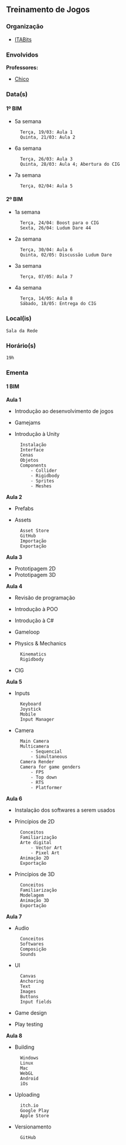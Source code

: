 ## Treinamento de Jogos
### Organização
- [ITABits](https://github.com/ITAbits)

### Envolvidos

**Professores:**
- [Chico](https://github.com/chicomcastro)

### Data(s)
#### 1º BIM
- 5a semana

		Terça, 19/03: Aula 1
		Quinta, 21/03: Aula 2
		
- 6a semana

		Terça, 26/03: Aula 3
		Quinta, 28/03: Aula 4; Abertura do CIG
	
- 7a semana

		Terça, 02/04: Aula 5

#### 2º BIM
- 1a semana

		Terça, 24/04: Boost para o CIG
		Sexta, 26/04: Ludum Dare 44
		
- 2a semana

		Terça, 30/04: Aula 6
		Quinta, 02/05: Discussão Ludum Dare
		
- 3a semana

		Terça, 07/05: Aula 7
		
- 4a semana

		Terça, 14/05: Aula 8
		Sábado, 18/05: Entrega do CIG

	
### Local(is)
	Sala da Rede
	
### Horário(s)
	19h
	
### Ementa
#### 1 BIM
**Aula 1**
- Introdução ao desenvolvimento de jogos
- Gamejams
- Introdução à Unity

		Instalação
		Interface
		Cenas
		Objetos
		Components
			- Collider
			- Rigidbody
			- Sprites
			- Meshes
			
**Aula 2**
- Prefabs
- Assets

		Asset Store
		GitHub
		Importação
		Exportação
		
**Aula 3**
- Prototipagem 2D
- Prototipagem 3D

**Aula 4**
- Revisão de programação
- Introdução à POO
- Introdução à C#
- Gameloop
- Physics & Mechanics

		Kinematics
		Rigidbody
- CIG

**Aula 5**
- Inputs

		Keyboard
		Joystick
		Mobile
		Input Manager
		
- Camera

		Main Camera
		Multicamera
			- Sequencial
			- Simultaneous
		Camera Render
		Camera for game genders
			- FPS
			- Top down
			- RTS
			- Platformer
			
**Aula 6**
- Instalação dos softwares a serem usados
- Princípios de 2D
	
		Conceitos
		Familiarização
		Arte digital
			- Vector Art
			- Pixel Art
		Animação 2D
		Exportação
		
- Princípios de 3D

		Conceitos
		Familiarização
		Modelagem
		Animação 3D
		Exportação
		
**Aula 7**
- Audio
	
		Conceitos
		Softwares
		Composição
		Sounds
		
- UI
	
		Canvas
		Anchoring
		Text
		Images
		Buttons
		Input fields
		
- Game design
- Play testing

**Aula 8**
- Building

		Windows
		Linux
		Mac
		WebGL
		Android
		iOs
		
- Uploading

		itch.io
		Google Play
		Apple Store
		
- Versionamento

		GitHub
		

